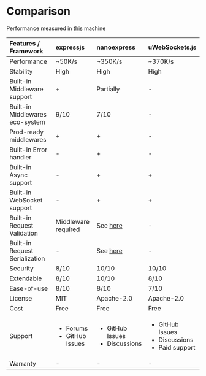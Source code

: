 # Comparison

Performance measured in [this](https://github.com/nanoexpress/nanoexpress-vps-bench#machine) machine

<table>
  <thead>
    <tr>
      <th style="text-align:left">Features / Framework</th>
      <th style="text-align:left">expressjs</th>
      <th style="text-align:left">nanoexpress</th>
      <th style="text-align:left">uWebSockets.js</th>
    </tr>
  </thead>
  <tbody>
    <tr>
      <td style="text-align:left">Performance</td>
      <td style="text-align:left">~50K/s</td>
      <td style="text-align:left">~350K/s</td>
      <td style="text-align:left">~370K/s</td>
    </tr>
    <tr>
      <td style="text-align:left">Stability</td>
      <td style="text-align:left">High</td>
      <td style="text-align:left">High</td>
      <td style="text-align:left">High</td>
    </tr>
    <tr>
      <td style="text-align:left">Built-in Middleware support</td>
      <td style="text-align:left">+</td>
      <td style="text-align:left">Partially</td>
      <td style="text-align:left">-</td>
    </tr>
    <tr>
      <td style="text-align:left">Built-in Middlewares eco-system</td>
      <td style="text-align:left">9/10</td>
      <td style="text-align:left">7/10</td>
      <td style="text-align:left">-</td>
    </tr>
    <tr>
      <td style="text-align:left">Prod-ready middlewares</td>
      <td style="text-align:left">+</td>
      <td style="text-align:left">+</td>
      <td style="text-align:left">-</td>
    </tr>
    <tr>
      <td style="text-align:left">Built-in Error handler</td>
      <td style="text-align:left">-</td>
      <td style="text-align:left">+</td>
      <td style="text-align:left">-</td>
    </tr>
    <tr>
      <td style="text-align:left">Built-in Async support</td>
      <td style="text-align:left">-</td>
      <td style="text-align:left">+</td>
      <td style="text-align:left">+</td>
    </tr>
    <tr>
      <td style="text-align:left">Built-in WebSocket support</td>
      <td style="text-align:left">-</td>
      <td style="text-align:left">+</td>
      <td style="text-align:left">+</td>
    </tr>
    <tr>
      <td style="text-align:left">Built-in Request Validation</td>
      <td style="text-align:left">Middleware required</td>
      <td style="text-align:left">See <a href="https://github.com/nanoexpress/middlewares">here</a>
      </td>
      <td style="text-align:left">-</td>
    </tr>
    <tr>
      <td style="text-align:left">Built-in Request Serialization</td>
      <td style="text-align:left">-</td>
      <td style="text-align:left">See <a href="https://github.com/nanoexpress/middlewares">here</a>
      </td>
      <td style="text-align:left">-</td>
    </tr>
    <tr>
      <td style="text-align:left">Security</td>
      <td style="text-align:left">8/10</td>
      <td style="text-align:left">10/10</td>
      <td style="text-align:left">10/10</td>
    </tr>
    <tr>
      <td style="text-align:left">Extendable</td>
      <td style="text-align:left">8/10</td>
      <td style="text-align:left">10/10</td>
      <td style="text-align:left">8/10</td>
    </tr>
    <tr>
      <td style="text-align:left">Ease-of-use</td>
      <td style="text-align:left">8/10</td>
      <td style="text-align:left">8/10</td>
      <td style="text-align:left">7/10</td>
    </tr>
    <tr>
      <td style="text-align:left">License</td>
      <td style="text-align:left">MIT</td>
      <td style="text-align:left">Apache-2.0</td>
      <td style="text-align:left">Apache-2.0</td>
    </tr>
    <tr>
      <td style="text-align:left">Cost</td>
      <td style="text-align:left">Free</td>
      <td style="text-align:left">Free</td>
      <td style="text-align:left">Free</td>
    </tr>
    <tr>
      <td style="text-align:left">Support</td>
      <td style="text-align:left">
        <ul>
          <li>Forums</li>
          <li>GitHub Issues</li>
        </ul>
      </td>
      <td style="text-align:left">
        <ul>
          <li>GitHub Issues</li>
          <li>Discussions</li>
        </ul>
      </td>
      <td style="text-align:left">
        <ul>
          <li>GitHub Issues</li>
          <li>Discussions</li>
          <li>Paid support</li>
        </ul>
      </td>
    </tr>
    <tr>
      <td style="text-align:left">Warranty</td>
      <td style="text-align:left">-</td>
      <td style="text-align:left">-</td>
      <td style="text-align:left">-</td>
    </tr>
  </tbody>
</table>

